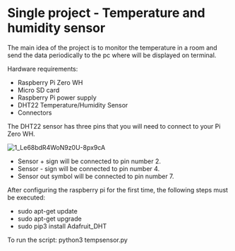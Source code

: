 # Single project - Temperature and humidity sensor

The main idea of the project is to monitor the temperature in a room and send the data periodically to the pc where will be displayed on terminal.

Hardware requirements:
* Raspberry Pi Zero WH
* Micro SD card
* Raspberry Pi power supply
* DHT22 Temperature/Humidity Sensor
* Connectors

The DHT22 sensor has three pins that you will need to connect to your Pi Zero WH.

![1_Le68bdR4WoN9z0U-8px9cA](https://user-images.githubusercontent.com/62769184/163565621-52e113cd-9cb3-49fd-bd84-e0fd7999e3ad.jpeg)

* Sensor + sign will be connected to pin number 2.
* Sensor - sign will be connected to pin number 4.
* Sensor out symbol will be connected to pin number 7.

After configuring the raspberry pi for the first time, the following steps must be executed:

* sudo apt-get update
* sudo apt-get upgrade
* sudo pip3 install Adafruit_DHT


To run the script:
python3 tempsensor.py
